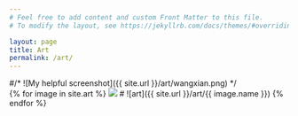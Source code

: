 ```yaml
---
# Feel free to add content and custom Front Matter to this file.
# To modify the layout, see https://jekyllrb.com/docs/themes/#overriding-theme-defaults

layout: page
title: Art
permalink: /art/
---
```

<div class="test">
#/* ![My helpful screenshot]({{ site.url }}/art/wangxian.png) */
</div>
<div class="image-gallery">
  {% for image in site.art %}
	 <img src="{{ site.url }}{{ image.image_path  }}"/> 
#	![art]({{ site.url }}/art/{{ image.name }})
  {% endfor %}
</div>
